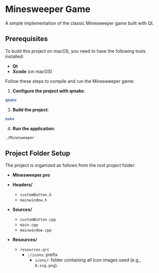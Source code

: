 # Minesweeper Game

A simple implementation of the classic Minesweeper game built with Qt.

## Prerequisites

To build this project on macOS, you need to have the following tools installed:

- **Qt**
- **Xcode** (on macOS)

Follow these steps to compile and run the Minesweeper game:

1. **Configure the project with qmake**: 
```bash
qmake
```
3. **Build the project**:
```bash
make
```
4. **Run the application**:
```bash
./Minesweeper
```

## Project Folder Setup

The project is organized as follows from the root project folder:

- **Minesweeper.pro**

- **Headers/**
  - `customButton.h`
  - `mainwindow.h`

- **Sources/**
  - `customButton.cpp`
  - `main.cpp`
  - `mainwindow.cpp`

- **Resources/**
  - `resources.qrc`
    - `:/icons`: prefix
      - `icons/`: folder containing all icon images used (e.g., `0.svg.png`).
